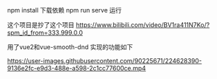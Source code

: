 npm install 下载依赖
npm run serve 运行

这个项目是抄了这个项目
https://www.bilibili.com/video/BV1ra411N7Ko/?spm_id_from=333.999.0.0

用了vue2和vue-smooth-dnd
实现的功能如下







https://user-images.githubusercontent.com/90225671/224628390-9136e2fc-e9d3-488e-a598-2c1cc77600ce.mp4
